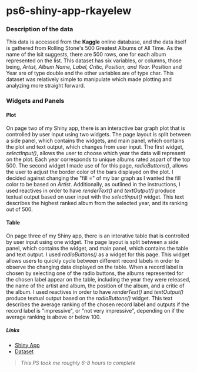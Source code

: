 # ps6-shiny-app-rkayelew

### Description of the data
This data is accessed from the **Kaggle** online database, and the data itself is gathered from Rolling Stone's 500 Greatest Albums of All Time.
As the name of the lsit suggests, there are 500 rows, one for each album represented on the list. This dataset has six variables, or columns, those
being, *Artist, Album Name, Label, Critic, Position, and Year.* Position and Year are of type double and the other variables are of type char. This dataset was relatively simple to manipulate which made plotting and analyzing more straight forward. 

### Widgets and Panels

#### Plot
On page two of my Shiny app, there is an interactive bar graph plot that is controlled by user input using two widgets. The page layout
is split between a side panel, which contains the widgets, and main panel, which contains the plot and text output, which changes from user input.
The first widget, *selectInput()*, allows the user to choose which year the data will represent on the plot. Each year corresponds to unique albums rated aspart of the top 500. The second widget I made use of for this page, *radioButtons()*, allows the user to adjust the border color of the bars displayed
on the plot. I decided against changing the "fill =" of my bar graph as I wanted the fill color to be based on *Artist*. Additionally, as 
outlined in the instructions, I used reactives in order to have *renderText()* and *textOutput()* produce textual output based on user input with
the *selectInput()* widget. This text describes the highest ranked album from the selected year, and its ranking out of 500.

#### Table
On page three of my Shiny app, there is an interative table  that is controlled by user input using one widget. The page layout is split between a side
panel, which contains the widget, and main panel, which contains the table and text output. I used *radioButtons()* as a widget for this page. This widget
allows users to quickly cycle between different record labels in order to observe the changing data displayed on the table. When a record label is chosen
by selecting one of the radio buttons, the albums represented for the chosen label appear on the table, including the year they were released, the name
of the artist and album, the position of the album, and a critic of the album. I used reactives in order to have *renderText()* and *textOutput()* produce textual output based on the *radioButtons()* widget. This text describes the average ranking of the chosen record label and outputs
if the record label is "impressive", or "not very impressive", depending on if the average ranking is above or below 100.

##### Links
- [Shiny App](https://rkayelew.shinyapps.io/ps6_rkayelew/)
- [Dataset](https://www.kaggle.com/datasets/darthnox456/rolling-stones-500-greatest-albums-of-all-time)

> *This PS took me roughly 6-8 hours to complete*